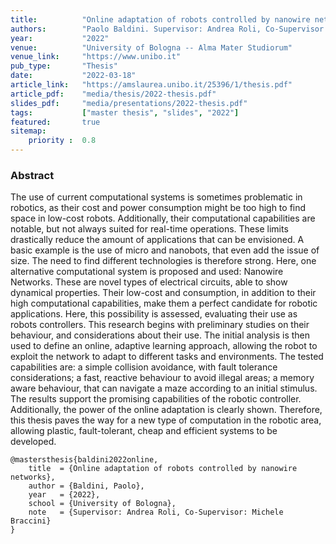 ```yaml
---
title:          "Online adaptation of robots controlled by nanowire networks"
authors:        "Paolo Baldini. Supervisor: Andrea Roli, Co-Supervisor: Michele Braccini"
year:           "2022"
venue:          "University of Bologna -- Alma Mater Studiorum"
venue_link:     "https://www.unibo.it"
pub_type:       "Thesis"
date:           "2022-03-18"
article_link:   "https://amslaurea.unibo.it/25396/1/thesis.pdf"
article_pdf:    "media/thesis/2022-thesis.pdf"
slides_pdf:     "media/presentations/2022-thesis.pdf"
tags:           ["master thesis", "slides", "2022"]
featured:       true
sitemap:
    priority :  0.8
---
```


### Abstract

The use of current computational systems is sometimes problematic in robotics, as their cost and power consumption might be too high to find space in low-cost robots. Additionally, their computational capabilities are notable, but not always suited for real-time operations. These limits drastically reduce the amount of applications that can be envisioned. A basic example is the use of micro and nanobots, that even add the issue of size. The need to find different technologies is therefore strong. Here, one alternative computational system is proposed and used: Nanowire Networks. These are novel types of electrical circuits, able to show dynamical properties. Their low-cost and consumption, in addition to their high computational capabilities, make them a perfect candidate for robotic applications. Here, this possibility is assessed, evaluating their use as robots controllers. This research begins with preliminary studies on their behaviour, and considerations about their use. The initial analysis is then used to define an online, adaptive learning approach, allowing the robot to exploit the network to adapt to different tasks and environments. The tested capabilities are: a simple collision avoidance, with fault tolerance considerations; a fast, reactive behaviour to avoid illegal areas; a memory aware behaviour, that can navigate a maze according to an initial stimulus. The results support the promising capabilities of the robotic controller. Additionally, the power of the online adaptation is clearly shown. Therefore, this thesis paves the way for a new type of computation in the robotic area, allowing plastic, fault-tolerant, cheap and efficient systems to be developed.

```
@mastersthesis{baldini2022online,
    title  = {Online adaptation of robots controlled by nanowire networks},
    author = {Baldini, Paolo},
    year   = {2022},
    school = {University of Bologna},
    note   = {Supervisor: Andrea Roli, Co-Supervisor: Michele Braccini}
}
```
